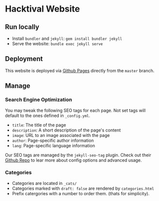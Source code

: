 # Hacktival Website

## Run locally

- Install `bundler` and `jekyll`: `gem install bundler jekyll`
- Serve the website: `bundle exec jekyll serve`

## Deployment

This website is deployed via [Github Pages](https://pages.github.com/) directly from the `master` branch.

## Manage

### Search Engine Optimization

You may tweak the following SEO tags for each page. Not set tags will default to the ones defined in `_config.yml`.

- `title`: The title of the page
- `description`: A short description of the page's content
- `image`: URL to an image associated with the page
- `author`: Page-specific author information
- `lang`: Page-specific language information

Our SEO tags are managed by the `jekyll-seo-tag` plugin. Check out their [Github Repo](https://github.com/jekyll/jekyll-seo-tag) to lear more about config options and advanced usage.

### Categories

- Categories are located in `_cats/`
- Categories marked with `draft: false` are rendered by `categories.html`
- Prefix catergories with a number to order them. (thats for simplicity).
